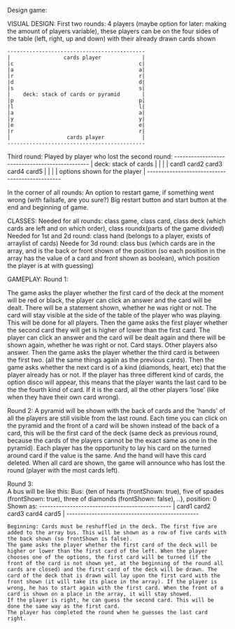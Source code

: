 Design game:

VISUAL DESIGN:
First two rounds:
4 players (maybe option for later: making the amount of players variable),
	these players can be on the four sides of the table (left, right, up and down) with their already drawn cards shown

	--------------------------------------------
	|                 cards player             |
	|c                                        c|
	|a                                        a|
	|r                                        r|
	|d                                        d|
	|s                                        s|
	|    deck: stack of cards or pyramid       |
	|p                                        p|
	|l                                        l|
	|a                                        a|
	|y                                        y|
	|e                                        e|
	|r                                        r|
	|                  cards player            |
	--------------------------------------------

Third round:
Played by player who lost the second round:
 	-----------------------------------------------
 	|           deck: stack of cards              |
 	|                                             |
 	|   card1    card2    card3   card4    card5  |
 	|                                             |
 	|         options shown for the player        |
 	-----------------------------------------------

In the corner of all rounds: An option to restart game, if something went wrong (with failsafe, are you sure?)
Big restart button and start button at the end and beginning of game.

CLASSES:
Needed for all rounds: class game, class card, class deck (which cards are left and on which order), class roundx(parts of the game divided)
Needed for 1st and 2d round: class hand (belongs to a player, exists of arraylist of cards)
Neede for 3d round: class bus (which cards are in the array, and is the back or front shown of the position (so each position in the array has the value of a card and front shown as boolean), which position the player is at with guessing)


GAMEPLAY:
Round 1:

The game asks the player whether the first card of the deck at the moment will be red or black,
 the player can click an answer and the card will be dealt. There will be a statement shown, whether he was right or not.
 The card will stay visible at the side of the table of the player who was playing.
 This will be done for all players.
 Then the game asks the first player whether the second card they will get is higher of lower than the first card. The player can click an answer and the card will be dealt again and there will be shown again, whether he was right or not. Card stays. Other players also answer.
 Then the game asks the player whether the third card is between the first two. (all the same things again as the previous cards).
 Then the game asks whether the next card is of a kind (diamonds, heart, etc) that the player already has or not. If the player has three different kind of cards, the option disco will appear, this means that the player wants the last 
 card to be the the fourth kind of card. If it is the card, all the other players 'lose' (like when they have their own card wrong).

 Round 2: A pyramid will be shown with the back of cards and the 'hands' of all the players are still visible from the last round. 
 		Each time you can click on the pyramid and the front of a card will be shown instead of the back of a card, this will be the first card of the deck (same deck as previous round, because the cards of the players cannot be the exact same as one in the pyramid). 
 		Each player has the opportunity to lay his card on the turned around card íf the value is the same. And the hand will have this card deleted.
 		When all card are shown, the game will announce who has lost the round (player with the most cards left).

 Round 3:  
 A bus will be like this:
 Bus: {ten of hearts (frontShown: true), five of spades (frontShown: true), three of diamonds (frontShown: false), ..}, position: 0
 Shown as:
 	-----------------------------------------------
 	|   card1    card2    card3   card4    card5  |
 	-----------------------------------------------

 	Beginning: Cards must be reshuffled in the deck. The first five are added to the array bus. This will be shown as a row of five cards with the back shown (so frontShown is false).
 	The game asks the player whether the first card of the deck will be higher or lower than the first card of the left. When the player chooses one of the options, the first card will be turned (if the front of the card is not shown yet, at the beginning of the round all cards are closed) and the first card of the deck will be drawn. The card of the deck that is drawn will lay upon the first card with the front shown (it will take its place in the array). If the player is wrong, he has to start again with the first card. When the front of a card is shown on a place in the array, it will stay showed.
 	If the player is right, he can guess the second card. This will be done the same way as the first card.
 	The player has completed the round when he guesses the last card right.